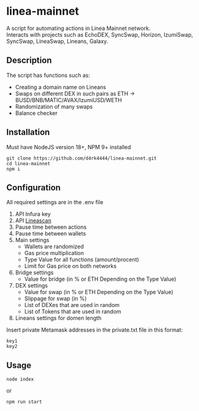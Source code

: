 # linea-mainnet
A script for automating actions in Linea Mainnet network.        
Interacts with projects such as EchoDEX, SyncSwap, Horizon, IzumiSwap, SyncSwap, LineaSwap, Lineans, Galaxy.        

## Description
The script has functions such as:   
- Creating a domain name on Lineans     
- Swaps on different DEX in such pairs as ETH -> BUSD/BNB/MATIC/AVAX/IzumiUSD/WETH      
- Randomization of many swaps       
- Balance checker       

## Installation
Must have NodeJS version 18+, NPM 9+ installed

```
git clone https://github.com/d4rk4444/linea-mainnet.git
cd linea-mainnet
npm i
```

## Configuration
All required settings are in the .env file    

1. API Infura key   
2. API [Lineascan](https://lineascan.build/)    
3. Pause time between actions          
4. Pause time between wallets   
5. Main settings
    - Wallets are randomized
    - Gas price multiplication
    - Type Value for all functions (amount/procent)
    - Limit for Gas price on both networks
6. Bridge settings
    - Value for bridge (in % or ETH Depending on the Type Value)
7. DEX settings
    - Value for swap (in % or ETH Depending on the Type Value)
    - Slippage for swap (in %)  
    - List of DEXes that are used in random     
    - List of Tokens that are used in random    
8. Lineans settings for domen length    
      
Insert private Metamask addresses in the private.txt file in this format:    
```
key1
key2
```

## Usage
```
node index
```
or      
```
npm run start
```
